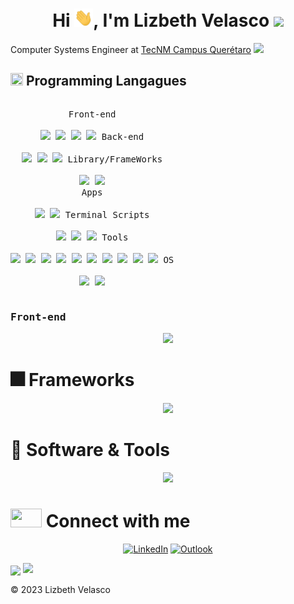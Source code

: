 <h1 align="center">Hi <img src="https://raw.githubusercontent.com/ABSphreak/ABSphreak/master/gifs/Hi.gif" width="30px">, I'm Lizbeth Velasco <img src="https://media.giphy.com/media/mGcNjsfWAjY5AEZNw6/giphy.gif" width="50"></h1>
<p>Computer Systems Engineer at <a href="https://queretaro.tecnm.mx/">TecNM Campus Querétaro</a> <img src="https://media.giphy.com/media/fYSnHlufseco8Fh93Z/giphy.gif" width="30"></p>

## <img src="https://media2.giphy.com/media/QssGEmpkyEOhBCb7e1/giphy.gif?cid=ecf05e47a0n3gi1bfqntqmob8g9aid1oyj2wr3ds3mg700bl&rid=giphy.gif" width="20px" height="20px"> Programming Langagues
<p style="display: inline-block;" align="center">
  <kbd>
    <kbd>Front-end</kbd>
    <br>
    <br>
    <img width="50px" src="https://skillicons.dev/icons?i=css"/>
    <img width="50px" src="https://skillicons.dev/icons?i=html"/>
    <img width="50px" src="https://skillicons.dev/icons?i=js"/>
    <img width="50px" src="https://skillicons.dev/icons?i=py"/>
  </kbd>
  <kbd>
    <kbd>Back-end</kbd>
    <br>
    <br>
    <img width="50px" src="https://skillicons.dev/icons?i=cpp"/>
    <img width="50px" src="https://skillicons.dev/icons?i=php"/>
    <img src="https://skillicons.dev/icons?i=mysql"/>
  </kbd>
  <kbd>
    <kbd>Library/FrameWorks</kbd>
    <br>
    <br>
    <img src="https://skillicons.dev/icons?i=bootstrap"/>
    <img src="https://skillicons.dev/icons?i=spring"/>
  </kbd>
  <br>
  <kbd>
    <kbd>Apps</kbd>
    <br>
    <br>
    <img src="https://skillicons.dev/icons?i=java"/>
    <img src="https://skillicons.dev/icons?i=kotlin"/>
  </kbd>
  <kbd>
    <kbd>Terminal Scripts</kbd>
    <br>
    <br>
    <img src="https://skillicons.dev/icons?i=py"/>
    <img src="https://skillicons.dev/icons?i=bash"/>
    <img src="https://skillicons.dev/icons?i=git"/>
  </kbd>
  <kbd>
    <kbd>Tools</kbd>
    <br>
    <br>
    <img src="https://skillicons.dev/icons?i=visualstudio"/>
    <img src="https://skillicons.dev/icons?i=vscode"/>
    <img src="https://skillicons.dev/icons?i=powershell"/>
    <img src="https://skillicons.dev/icons?i=git"/>
    <img src="https://skillicons.dev/icons?i=androidstudio"/>
    <img src="https://skillicons.dev/icons?i=aws"/>
    <img src="https://skillicons.dev/icons?i=eclipse"/>
    <img src="https://skillicons.dev/icons?i=postman"/>
    <img src="https://skillicons.dev/icons?i=docker"/>
    <img src="https://skillicons.dev/icons?i=figma"/>
  </kbd>
  <kbd>
    <kbd>OS</kbd>
    <br>
    <br>
    <img width="50px" src="https://cdn.jsdelivr.net/gh/devicons/devicon/icons/android/android-original.svg" />
    <img width="50px" src="https://cdn.jsdelivr.net/gh/devicons/devicon/icons/windows8/windows8-original.svg" />
  </kbd>
</p>

<h3><kbd>Front-end</kbd></h3>

<p align="center">
  <a href="https://skillicons.dev">
    <img src="https://skillicons.dev/icons?i=cpp,css,html,java,js,kotlin,php,py&perline=4"/>
  </a>
</p>
<h1>🎆 Frameworks</h1>
<p align="center">
  <a href="https://skillicons.dev">
    <img src="https://skillicons.dev/icons?i=bootstrap,spring&perline=4"/>
  </a>
</p>
<h1>🔧 Software & Tools</h1>
<p align="center">
  <a href="https://skillicons.dev">
    <img src="https://skillicons.dev/icons?i=git,androidstudio,aws,bash,blender,docker,eclipse,figma,mysql,postman,powershell,visualstudio,vscode&perline=4"/>
  </a>
</p>
<h1><img src='https://raw.githubusercontent.com/ShahriarShafin/ShahriarShafin/main/Assets/handshake.gif' width="50px" height="30px"> Connect with me</h1>
<p align="center">
  <a href="https://www.linkedin.com/in/lizbelasco/"><img alt="LinkedIn" src="https://img.shields.io/badge/LinkedIn-Lizbeth%20Velasco-blue?style=for-the-badge&logo=linkedin"></a>
  <a href="mailto:lizbelasco@outlook.com"><img alt="Outlook" src="https://img.shields.io/badge/Outlook-lizbelasco@outlook.com-blue?style=for-the-badge&logo=microsoftoutlook"></a>
</p>
<img align="center" src="https://profile-counter.glitch.me/{lizbelasco}/count.svg"/>
<img src="https://github-readme-stats.vercel.app/api/top-langs/?username=lizbelasco&theme=panda&hide_progress=true&bg_color=0D1117&hide_border=true&count_private=true"/>
<p>© 2023 Lizbeth Velasco</p>
<!--
**lizbelasco/lizbelasco** is a ✨ _special_ ✨ repository because its `README.md` (this file) appears on your GitHub profile.

Here are some ideas to get you started:

- 🔭 I’m currently working on ...
- 🌱 I’m currently learning ...
- 👯 I’m looking to collaborate on ...
- 🤔 I’m looking for help with ...
- 💬 Ask me about ...
- 📫 How to reach me: ...
- 😄 Pronouns: ...
- ⚡ Fun fact: ...
-->
